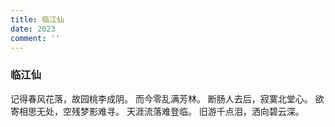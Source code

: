 ```yaml
---
title: 临江仙
date: 2023
comment: ''
---
```

### 临江仙

记得春风花落，故园桃李成阴。
而今零乱满芳林。
断肠人去后，寂寞北堂心。
欲寄相思无处，空残梦影难寻。
天涯流落难登临。
旧游千点泪，洒向碧云深。
